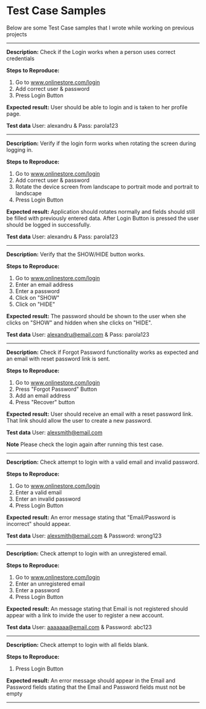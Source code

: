 # Test Case Samples

Below are some Test Case samples that I wrote while working on previous projects 

*********************************

**Description:**
Check if the Login works when a person uses correct credentials

**Steps to Reproduce:**
1. Go to www.onlinestore.com/login
2. Add correct user & password
3. Press Login Button

**Expected result:**
User should be able to login and is taken to her profile page.

**Test data**
User: alexandru  &  Pass: parola123

*********************************

**Description:**
Verify if the login form works when rotating the screen during logging in.

**Steps to Reproduce:**
1. Go to www.onlinestore.com/login
2. Add correct user & password
3. Rotate the device screen from landscape to portrait mode and portrait to landscape
4. Press Login Button

**Expected result:**
Application should rotates normally and fields should still be filled with previously entered data.
After Login Button is pressed the user should be logged in successfully.

**Test data**
User: alexandru  &  Pass: parola123

*********************************

**Description:**
Verify that the SHOW/HIDE button works.

**Steps to Reproduce:**
1. Go to www.onlinestore.com/login
2. Enter an email address
3. Enter a password
4. Click on "SHOW"
5. Click on "HIDE"

**Expected result:**
The password should be shown to the user when she clicks on "SHOW" and hidden when she clicks on "HIDE".

**Test data**
User: alexandru@email.com  &  Pass: parola123

*********************************

**Description:**
Check if Forgot Password functionality works as expected and an email with reset password link is sent.

**Steps to Reproduce:**
1. Go to www.onlinestore.com/login
2. Press "Forgot Password" Button
3. Add an email address
4. Press "Recover" button

**Expected result:**
User should receive an email with a reset password link. That link should allow the user to create a new password.

**Test data**
User: alexsmith@email.com

**Note**
Please check the login again after running this test case.

*********************************

**Description:**
Check attempt to login with a valid email and invalid password.

**Steps to Reproduce:**
1. Go to www.onlinestore.com/login
2. Enter a valid email
3. Enter an invalid password
4. Press Login Button

**Expected result:**
An error message stating that "Email/Password is incorrect" should appear.

**Test data**
User: alexsmith@email.com  &  Password: wrong123

*********************************

**Description:**
Check attempt to login with an unregistered email.

**Steps to Reproduce:**
1. Go to www.onlinestore.com/login
2. Enter an unregistered email
3. Enter a password
4. Press Login Button

**Expected result:**
An message stating that Email is not registered should appear with a link to invide the user to register a new account.

**Test data**
User: aaaaaaa@email.com  &  Password: abc123

*********************************

**Description:**
Check attempt to login with all fields blank.

**Steps to Reproduce:**
1. Press Login Button

**Expected result:**
An error message should appear in the Email and Password fields stating that the Email and Password fields must not be empty

*********************************
